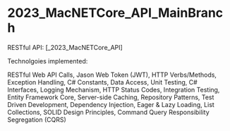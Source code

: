 # 2023_MacNETCore_API_MainBranch
RESTful API: [_2023_MacNETCore_API]

Technolgoies implemented:

RESTful Web API Calls,
Jason Web Token (JWT),
HTTP Verbs/Methods,
Exception Handling,
C# Constants,
Data Access,
Unit Testing,
C# Interfaces,
Logging Mechanism,
HTTP Status Codes,
Integration Testing,
Entity Framework Core,
Server-side Caching,
Repository Patterns,
Test Driven Development,
Dependency Injection,
Eager & Lazy Loading,
List Collections,
SOLID Design Principles,
Command Query Responsibility Segregation (CQRS)


